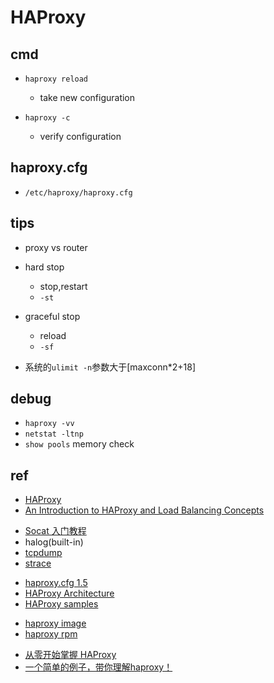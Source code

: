 # HAProxy

## cmd

 + `haproxy reload`
    + take new configuration

+ `haproxy -c`
    + verify configuration

## haproxy.cfg

+ `/etc/haproxy/haproxy.cfg`

## tips

+ proxy vs router

+ hard stop
    + stop,restart
    + `-st`

+ graceful stop
    + reload
    + `-sf`

+ 系统的`ulimit -n`参数大于[maxconn*2+18]

## debug

+ `haproxy -vv`
+ `netstat -ltnp`
+ `show pools` memory check

## ref

+ [HAProxy](http://cbonte.github.io/haproxy-dconv/2.5/intro.html)
+ [An Introduction to HAProxy and Load Balancing Concepts](https://www.digitalocean.com/community/tutorials/an-introduction-to-haproxy-and-load-balancing-concepts)

<!-- debug tools -->
+ [Socat 入门教程](https://www.hi-linux.com/posts/61543.html)
+ halog(built-in)
+ [tcpdump ](https://www.tcpdump.org/)
+ [strace](https://man7.org/linux/man-pages/man1/strace.1.html)

<!-- docs -->
+ [haproxy.cfg 1.5](http://www.haproxy.org/download/1.5/doc/configuration.txt)
+ [HAProxy Architecture](https://www.haproxy.org/download/1.2/doc/architecture.txt)
+ [HAProxy samples](http://www.haproxy.org/download/1.3/examples/antidos.cfg)


<!-- install -->
+ [haproxy image](https://hub.docker.com/_/haproxy)
+ [haproxy rpm](https://software.opensuse.org/package/haproxy)


<!-- sample -->
+ [从零开始掌握 HAProxy](https://segmentfault.com/a/1190000039713086)
+ [一个简单的例子，带你理解haproxy！](https://blog.csdn.net/qq_34208467/article/details/84032105)